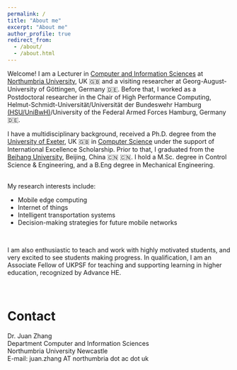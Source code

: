 ```yaml
---
permalink: /
title: "About me"
excerpt: "About me"
author_profile: true
redirect_from: 
  - /about/
  - /about.html
---
```


<!--Welcome! I received my Ph.D degree from [Department of Computer Science](https://computerscience.exeter.ac.uk/), the [University of Exeter](https://www.exeter.ac.uk/), UK. Prior to that, I worked and studied at the [University of Otago](https://www.otago.ac.nz/), New Zealand, and [Beihang University](https://ev.buaa.edu.cn/), Beijing, China. I received my Master Degree in Control Science and Engineering, and Bachelor Degree in Mechanical Design, Manufacture and Its Automation.<br />
<br />
-->
Welcome! I am a Lecturer in [Computer and Information Sciences](https://www.northumbria.ac.uk/about-us/academic-departments/computer-and-information-sciences/) at [Northumbria University](https://www.northumbria.ac.uk/?gad_source=1&gclid=CjwKCAjw57exBhAsEiwAaIxaZnjC1q4FOIwACdKiRwnHn0kLzRrtg_LVhJFfwNx7Ll7n5b3-RG9BqRoCEHsQAvD_BwE&gclsrc=aw.ds), UK &#127468;&#127463; and a visiting researcher at Georg-August-University of Göttingen, Germany &#127465;&#127466;. Before that, I worked as a Postdoctoral researcher in the Chair of High Performance Computing, Helmut-Schmidt-Universität/Universität der Bundeswehr Hamburg [(HSU/UniBwH)](https://www.hsu-hh.de/)/University of the Federal Armed Forces Hamburg, Germany &#127465;&#127466;.
<!-- and was a research candidate in Computer Science at University of Otago, New Zealand 🇳🇿.-->

I have a multidisciplinary background, received a Ph.D. degree from the [University of Exeter](https://www.exeter.ac.uk/), UK &#127468;&#127463; in [Computer Science](https://computerscience.exeter.ac.uk/) under the support of International Excellence Scholarship. Prior to that, I graduated from the [Beihang University](https://buaa.edu.cn/), Beijing, China 🇨🇳 &#127464;&#127475;. I hold a M.Sc. degree in Control Science & Engineering, and a B.Eng degree in Mechanical Engineering.<br />
<br />
<!-- Welcome! I am a Lecturer in [Computer and Information Sciences](https://www.northumbria.ac.uk/about-us/academic-departments/computer-and-information-sciences/) at [Northumbria University](https://www.northumbria.ac.uk/?gad_source=1&gclid=CjwKCAjw57exBhAsEiwAaIxaZnjC1q4FOIwACdKiRwnHn0kLzRrtg_LVhJFfwNx7Ll7n5b3-RG9BqRoCEHsQAvD_BwE&gclsrc=aw.ds), UK. Before that, I was a Postdoctoral researcher in the Chair of High Performance Computing, Helmut-Schmidt-Universität/Universität der Bundeswehr Hamburg [(HSU/UniBwH)](https://www.hsu-hh.de/)-University of the Federal Armed Forces Hamburg, Germany, working on the "Smartship" Project. I have a multidisciplinary background, having received a Ph.D. degree from the [University of Exeter](https://www.exeter.ac.uk/), UK. in [Computer Science](https://computerscience.exeter.ac.uk/), and graduated from the [Beihang University](https://buaa.edu.cn/), Beijing, China, with a M.Sc. in Control Science & Engineering, and a B.Eng in Mechanical Engineering.-->

My research interests include:

* Mobile edge computing
* Internet of things
* Intelligent transportation systems
* Decision-making strategies for future mobile networks
 <br />

I am also enthusiastic to teach and work with highly motivated students, and very excited to see students making progress. In qualification, I am an Associate Fellow of UKPSF for teaching and supporting learning in higher education, recognized by Advance HE.
<br />
<br />
<br />

# Contact

Dr. Juan Zhang <br />
Department Computer and Information Sciences<br />
Northumbria University Newcastle<br />
E-mail: juan.zhang AT northumbria dot ac dot uk<br />
<!--Room 011, H11, Holstenhofweg 85, 22043 Hamburg <br />
High Performance Computing<br />
Helmut-Schmidt-Universität/Universität der Bundeswehr Hamburg (HSU/UniBwH) <br />
Helmut Schmidt University/University of the Federal Armed Forces Hamburg <br />
Phone: (+49) 40 6541-2466 <br />
Fax: (+49) 40 6541-2513 <br /> 
E-mail: juan.zhang@hsu-hh.de-->
<!--juazhang@outlook.com-->

 <br />
 <br />
<script type='text/javascript' id='clustrmaps' src='//cdn.clustrmaps.com/map_v2.js?cl=ffffff&w=285&t=n&d=rKGOkYk87D2AaYuuXW3hC0b67W1qgM1UuZOIW8Fp1UY'></script>
 <br />
 <br />
